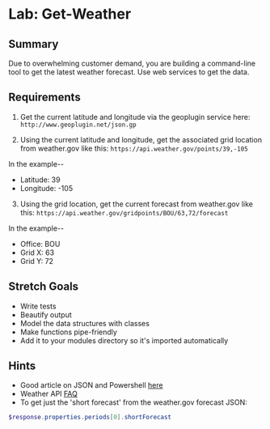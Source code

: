 # Lab: Get-Weather


## Summary
Due to overwhelming customer demand, you are building a command-line tool to get the latest weather forecast. Use web services to get the data.


## Requirements
1. Get the current latitude and longitude via the geoplugin service here:  
`http://www.geoplugin.net/json.gp`


2. Using the current latitude and longitude, get the associated grid location from weather.gov like this:
`https://api.weather.gov/points/39,-105`

In the example-- 
* Latitude: 39
* Longitude: -105


3. Using the grid location, get the current forecast from weather.gov like this:
`https://api.weather.gov/gridpoints/BOU/63,72/forecast`

In the example-- 
* Office: BOU
* Grid X: 63
* Grid Y: 72


## Stretch Goals
* Write tests
* Beautify output
* Model the data structures with classes
* Make functions pipe-friendly
* Add it to your modules directory so it's imported automatically





## Hints
* Good article on JSON and Powershell [here](https://adamtheautomator.com/powershell-json/)
* Weather API [FAQ](https://weather-gov.github.io/api/general-faqs)
* To get just the 'short forecast' from the weather.gov forecast JSON:
```powershell
$response.properties.periods[0].shortForecast
```

